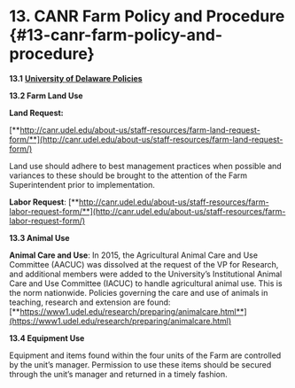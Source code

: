 # **13\. CANR Farm Policy and Procedure** {#13-canr-farm-policy-and-procedure}

**13.1** [**University of Delaware Policies**](http://www.udel.edu/ExecVP/policies/)

**13.2 Farm Land Use**

**Land Request:**

[**http://canr.udel.edu/about-us/staff-resources/farm-land-request-form/**](http://canr.udel.edu/about-us/staff-resources/farm-land-request-form/)

Land use should adhere to best management practices when possible and variances to these should be brought to the attention of the Farm Superintendent prior to implementation.

**Labor Request**: [**http://canr.udel.edu/about-us/staff-resources/farm-labor-request-form/**](http://canr.udel.edu/about-us/staff-resources/farm-labor-request-form/)

**13.3 Animal Use**

**Animal Care and Use**: In 2015, the Agricultural Animal Care and Use Committee (AACUC) was dissolved at the request of the VP for Research, and additional members were added to the University’s Institutional Animal Care and Use Committee (IACUC) to handle agricultural animal use. This is the norm nationwide. Policies governing the care and use of animals in teaching, research and extension are found: [**https://www1.udel.edu/research/preparing/animalcare.html**](https://www1.udel.edu/research/preparing/animalcare.html)

**13.4 Equipment Use**

Equipment and items found within the four units of the Farm are controlled by the unit’s manager. Permission to use these items should be secured through the unit’s manager and returned in a timely fashion.